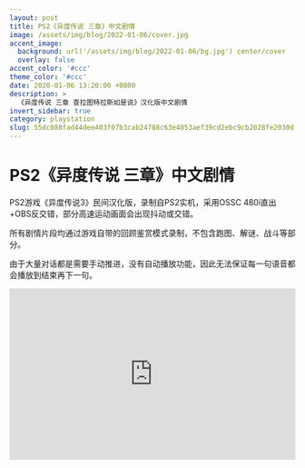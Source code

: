 ```yaml
---
layout: post
title: PS2《异度传说 三章》中文剧情
image: /assets/img/blog/2022-01-06/cover.jpg
accent_image: 
  background: url('/assets/img/blog/2022-01-06/bg.jpg') center/cover
  overlay: false
accent_color: '#ccc'
theme_color: '#ccc'
date: 2020-01-06 13:20:00 +0800
description: >
  《异度传说 三章 查拉图特拉斯如是说》汉化版中文剧情
invert_sidebar: true
category: playstation
slug: 55dc088fad44dee403f07b3cab24788c63e4053aef39cd2ebc9cb2028fe2030d
---
```


# PS2《异度传说 三章》中文剧情

PS2游戏《异度传说3》民间汉化版，录制自PS2实机，采用OSSC 480i直出+OBS反交错，部分高速运动画面会出现抖动或交错。  

所有剧情片段均通过游戏自带的回顾鉴赏模式录制，不包含跑图、解谜、战斗等部分。  

由于大量对话都是需要手动推进，没有自动播放功能，因此无法保证每一句语音都会播放到结束再下一句。

<div style="position: relative; padding: 30% 45%;">
<iframe style="position: absolute; width: 100%; height: 100%; left: 0; top: 0;" src="https://player.bilibili.com/player.html?aid=977952226&bvid=BV1E44y1j7DW&cid=478472974&page=1&as_wide=1&high_quality=1&danmaku=1" class="lead" frameborder="no" scrolling="no">
</iframe>
</div>
